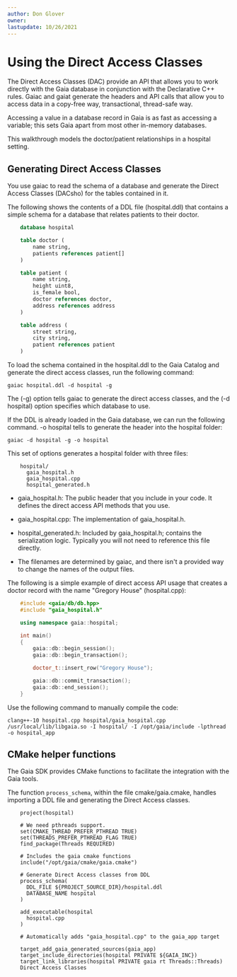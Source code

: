 ```yaml
---
author: Don Glover
owner: 
lastupdate: 10/26/2021
---
```


# Using the Direct Access Classes

The Direct Access Classes (DAC) provide an API that allows you to work directly with the Gaia database in conjunction with the Declarative C++ rules. Gaiac and gaiat generate the headers and API calls that allow you to access data in a copy-free way, transactional, thread-safe way.

Accessing a value in a database record in Gaia is as fast as accessing a variable; this sets Gaia apart from most other in-memory databases.

This walkthrough models the doctor/patient relationships in a hospital setting.

## Generating Direct Access Classes

You use gaiac to read the schema of a database and generate the Direct Access Classes (DACsho) for the tables contained in it.

The following shows the contents of a DDL file (hospital.ddl) that contains a simple schema for a database that relates patients to their doctor.

```sql
    database hospital

    table doctor (
        name string,
        patients references patient[]
    )

    table patient (
        name string,
        height uint8,
        is_female bool,
        doctor references doctor,
        address references address
    )

    table address (
        street string,
        city string,
        patient references patient 
    )
```

To load the schema contained in the hospital.ddl to the Gaia Catalog and generate the direct access classes, run the following command:

`gaiac hospital.ddl -d hospital -g`

The (-g) option tells gaiac to generate the direct access classes, and the (-d hospital) option specifies which database to use.

If the DDL is already loaded in the Gaia database, we can run the following command. -o hospital tells to generate the header into the hospital folder:

`gaiac -d hospital -g -o hospital` 

This set of options generates a hospital folder with three files:

```
    hospital/
      gaia_hospital.h        
      gaia_hospital.cpp
      hospital_generated.h
```

* gaia_hospital.h: The public header that you include in your code. It defines the direct access API methods that you use.

* gaia_hospital.cpp: The implementation of gaia_hospital.h.

* hospital_generated.h: Included by gaia_hospital.h; contains the serialization logic. Typically you will not need to reference this file directly.

* The filenames are determined by gaiac, and there isn't a provided way to change the names of the output files.

The following is a simple example of direct access API usage that creates a doctor record with the name \"Gregory House\" (hospital.cpp):

```cpp
    #include <gaia/db/db.hpp>
    #include "gaia_hospital.h"

    using namespace gaia::hospital;

    int main()
    {
        gaia::db::begin_session();
        gaia::db::begin_transaction();

        doctor_t::insert_row("Gregory House");

        gaia::db::commit_transaction();
        gaia::db::end_session();
    }

```

Use the following command to manually compile the code:

```
clang++-10 hospital.cpp hospital/gaia_hospital.cpp /usr/local/lib/libgaia.so -I hospital/ -I /opt/gaia/include -lpthread -o hospital_app
```

## CMake helper functions

The Gaia SDK provides CMake functions to facilitate the integration with the Gaia tools.

The function `process_schema`, within the file cmake/gaia.cmake, handles importing a DDL file and generating the Direct Access classes.

```
    project(hospital)

    # We need pthreads support.
    set(CMAKE_THREAD_PREFER_PTHREAD TRUE)
    set(THREADS_PREFER_PTHREAD_FLAG TRUE)
    find_package(Threads REQUIRED)

    # Includes the gaia cmake functions
    include("/opt/gaia/cmake/gaia.cmake")

    # Generate Direct Access classes from DDL
    process_schema(
      DDL_FILE ${PROJECT_SOURCE_DIR}/hospital.ddl
      DATABASE_NAME hospital
    )

    add_executable(hospital
      hospital.cpp
    )

    # Automatically adds "gaia_hospital.cpp" to the gaia_app target 

    target_add_gaia_generated_sources(gaia_app)
    target_include_directories(hospital PRIVATE ${GAIA_INC})
    target_link_libraries(hospital PRIVATE gaia rt Threads::Threads)
    Direct Access Classes
```